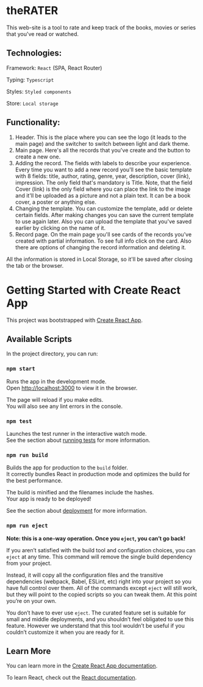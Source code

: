 # theRATER

This web-site is a tool to rate and keep track of the books, movies or series that you've read or watched.

## Technologies:

Framework: `React` (SPA, React Router)

Typing: `Typescript`

Styles: `Styled components`

Store: `Local storage`

## Functionality:

1. Header. This is the place where you can see the logo (it leads to the main page) and the switcher to switch between light and dark theme.
2. Main page. Here's all the records that you've create and the button to create a new one.
3. Adding the record. The fields with labels to describe your experience. Every time you want to add a new record you'll see the basic template with 8 fields: title, author, rating, genre, year, description, cover (link), impression. The only field that's mandatory is Title. Note, that the field Cover (link) is the only field where you can place the link to the image and it'll be uploaded as a picture and not a plain text. It can be a book cover, a poster or anything else.
4. Changing the template. You can customize the template, add or delete certain fields. After making changes you can save the current template to use again later. Also you can upload the template that you've saved earlier by clicking on the name of it.
5. Record page. On the main page you'll see cards of the records you've created with partial information. To see full info click on the card. Also there are options of changing the record information and deleting it.

All the information is stored in Local Storage, so it'll be saved after closing the tab or the browser.

# Getting Started with Create React App

This project was bootstrapped with [Create React App](https://github.com/facebook/create-react-app).

## Available Scripts

In the project directory, you can run:

### `npm start`

Runs the app in the development mode.\
Open [http://localhost:3000](http://localhost:3000) to view it in the browser.

The page will reload if you make edits.\
You will also see any lint errors in the console.

### `npm test`

Launches the test runner in the interactive watch mode.\
See the section about [running tests](https://facebook.github.io/create-react-app/docs/running-tests) for more information.

### `npm run build`

Builds the app for production to the `build` folder.\
It correctly bundles React in production mode and optimizes the build for the best performance.

The build is minified and the filenames include the hashes.\
Your app is ready to be deployed!

See the section about [deployment](https://facebook.github.io/create-react-app/docs/deployment) for more information.

### `npm run eject`

**Note: this is a one-way operation. Once you `eject`, you can’t go back!**

If you aren’t satisfied with the build tool and configuration choices, you can `eject` at any time. This command will remove the single build dependency from your project.

Instead, it will copy all the configuration files and the transitive dependencies (webpack, Babel, ESLint, etc) right into your project so you have full control over them. All of the commands except `eject` will still work, but they will point to the copied scripts so you can tweak them. At this point you’re on your own.

You don’t have to ever use `eject`. The curated feature set is suitable for small and middle deployments, and you shouldn’t feel obligated to use this feature. However we understand that this tool wouldn’t be useful if you couldn’t customize it when you are ready for it.

## Learn More

You can learn more in the [Create React App documentation](https://facebook.github.io/create-react-app/docs/getting-started).

To learn React, check out the [React documentation](https://reactjs.org/).
